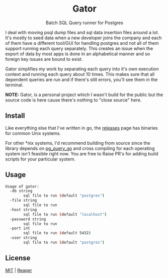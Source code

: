 <h1 align="center">
    Gator
</h1>
<p align="center">Batch SQL Query runner for Postgres</p>

I deal with moving psql dump files and sql data insertion files around a lot.
It's mostly to seed data when a new developer joins the company and each of
them have a different tool/GUI for handling postgres and not all of them support
running each query separately. This creates an issue when the export of data by most
apps is done in an alphabetical manner and so foreign key issues are bound to exist.

Gator simplifies my work by separating each query into it's own execution context and
running each query about 10 times. This makes sure that all dependent queries are run and if there's still errors, you'll see them in the terminal.

**NOTE:** Gator, is a personal project which I wasn't build for the public but the source code is here cause there's nothing to "close source" here.

## Install

Like everything else that I've written in go, the [releases](https://github.com/barelyhuman/releases) page has binaries for common Unix systems.

For other \*nix systems, I'd recommend building from source since the library depends on
[pg_query_go](https://github.com/pganalyze/pg_query_go) and cross compiling for each
operating system isn't feasible right now. You are free to Raise PR's for adding build scripts for your particular system.

## Usage

```sh
Usage of gator:
  -db string
        sql file to run (default "postgres")
  -file string
        sql file to run
  -host string
        sql file to run (default "localhost")
  -password string
        sql file to run
  -port int
        sql file to run (default 5432)
  -user string
        sql file to run (default "postgres")
```

## License

[MIT](/license) | [Reaper](https://github.com/barelyhuman)

